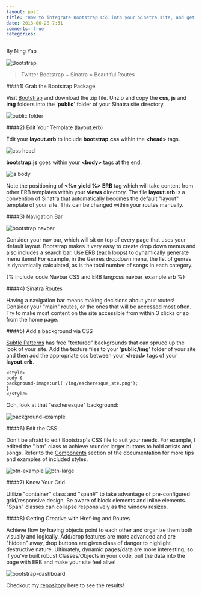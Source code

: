 ```yaml
---
layout: post
title: "How to integrate Bootstrap CSS into your Sinatra site, and get more out of your objects using ERB"
date: 2013-06-28 7:31
comments: true
categories:
---
```

By Ning Yap

![Bootstrap](http://www.ningmusic.com/img/bootstrap.jpg)

> Twitter Bootstrap + Sinatra = Beautiful Routes

####1) Grab the Bootstrap Package

Visit [Bootstrap](http://twitter.github.io/bootstrap/) and download the zip file. Unzip and copy the **css**, **js** and **img** folders into the '**public**' folder of your Sinatra site directory.

![public folder](http://www.ningmusic.com/img/public-css-js-img.png)

####2) Edit Your Template (layout.erb)

Edit your **layout.erb** to include **bootstrap.css** within the **\<head\>** tags.

![css head](http://www.ningmusic.com/img/css-head.jpg)

**bootstrap.js** goes within your **\<body\>** tags at the end.

![js body](http://www.ningmusic.com/img/js-body.jpg)

Note the positioning of **\<%= yield %\>** **ERB** tag which will take content from other ERB templates within your **views** directory. The file **layout.erb** is a convention of Sinatra that automatically becomes the default "layout" template of your site. This can be changed within your routes manually.


####3) Navigation Bar

![bootstrap navbar](http://www.ningmusic.com/img/bootstrap-navbar.png)

Consider your nav bar, which will sit on top of every page that uses your default layout. Bootstrap makes it very easy to create drop down menus and also includes a search bar. Use ERB (each loops) to dynamically generate menu items! For example, in the Genres dropdown menu, the list of genres is dynamically calculated, as is the total number of songs in each category.

{% include_code Navbar CSS and ERB lang:css navbar_example.erb %}

####4) Sinatra Routes

Having a navigation bar means making decisions about your routes! Consider your "main" routes, or the ones that will be accessed most often. Try to make most content on the site accessible from within 3 clicks or so from the home page.

####5) Add a background via CSS

[Subtle Patterns](http://subtlepatterns.com/) has free "textured" backgrounds that can spruce up the look of your site. Add the texture files to your '**public/img**' folder of your site and then add the appropriate css between your **\<head\>** tags of your **layout.erb**.

    <style>
    body {
    background-image:url('/img/escheresque_ste.png');
    }
    </style>

Ooh, look at that "escheresque" background:

![background-example](http://www.ningmusic.com/img/bootstrap-background.jpg)

####6) Edit the CSS

Don't be afraid to edit Bootstrap's CSS file to suit your needs. For example, I edited the ".btn" class to achieve rounder larger buttons to hold artists and songs. Refer to the [Components](http://twitter.github.io/bootstrap/components.html) section of the documentation for more tips and examples of included styles.

![btn-example](http://www.ningmusic.com/img/btn-example.jpg)
![btn-large](http://www.ningmusic.com/img/btn-large.jpg)

####7) Know Your Grid

Utilize "container" class and "span#" to take advantage of pre-configured grid/responsive design. Be aware of block elements and inline elements. "Span" classes can collapse responsively as the window resizes.

####8) Getting Creative with Href-ing and Routes

Achieve flow by having objects point to each other and organize them both visually and logically. Add/drop features are more advanced and are "hidden" away, drop buttons are given class of danger to highlight destructive nature. Ultimately, dynamic pages/data are more interesting, so if you've built robust Classes/Objects in your code, pull the data into the page with ERB and make your site feel alive!

![bootstrap-dashboard](http://www.ningmusic.com/img/bootstrap-dashboard.jpg)

Checkout my [repository](http://github.com/ningbit/playlister-sinatra) here to see the results!




